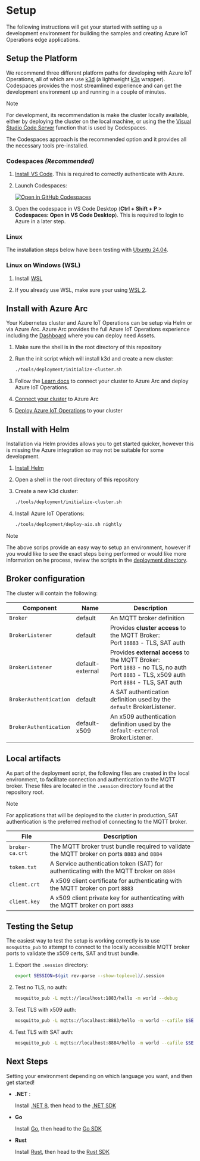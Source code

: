 # Setup

The following instructions will get your started with setting up a development environment for building the samples and creating Azure IoT Operations edge applications.

## Setup the Platform

We recommend three different platform paths for developing with Azure IoT Operations, all of which are use [k3d](https://k3d.io/#what-is-k3d) (a lightweight [k3s](https://k3s.io/) wrapper). Codespaces provides the most streamlined experience and can get the development environment up and running in a couple of minutes.

> [!NOTE]
> For development, its recommendation is make the cluster locally available, either by deploying the cluster on the local machine, or using the the [Visual Studio Code Server](https://code.visualstudio.com/docs/remote/vscode-server) function that is used by Codespaces.

The Codespaces approach is the recommended option and it provides all the necessary tools pre-installed.

### Codespaces *(Recommended)*

1. [Install VS Code](https://code.visualstudio.com/). This is required to correctly authenticate with Azure.

1. Launch Codespaces:

    [![Open in GitHub Codespaces](https://github.com/codespaces/badge.svg)](https://codespaces.new/Azure/iot-operations-sdks?hide_repo_select=true&editor=vscode)

1. Open the codespace in VS Code Desktop  (**Ctrl + Shift + P > Codespaces: Open in VS Code Desktop**).  This is required to login to Azure in a later step.

### Linux

The installation steps below have been testing with [Ubuntu 24.04](https://ubuntu.com/#get-ubuntu).

### Linux on Windows (WSL)

1. Install [WSL](https://learn.microsoft.com/windows/wsl/install)

1. If you already use WSL, make sure your using [WSL 2](https://learn.microsoft.com/windows/wsl/install#upgrade-version-from-wsl-1-to-wsl-2).

## Install with Azure Arc

Your Kubernetes cluster and Azure IoT Operations can be setup via Helm or via Azure Arc. Azure Arc provides the full Azure IoT Operations experience including the [Dashboard](https://iotoperations.azure.com) where you can deploy need Assets.

1. Make sure the shell is in the root directory of this repository

1. Run the init script which will install k3d and create a new cluster:

    ```bash
    ./tools/deployment/initialize-cluster.sh
    ```

1. Follow the [Learn docs](https://learn.microsoft.com/azure/iot-operations/get-started-end-to-end-sample/quickstart-deploy?tabs=codespaces) to connect your cluster to Azure Arc and deploy Azure IoT Operations.

1. [Connect your cluster](https://learn.microsoft.com/azure/iot-operations/deploy-iot-ops/howto-prepare-cluster?tabs=ubuntu#arc-enable-your-cluster)
 to Azure Arc

1. [Deploy Azure IoT Operations](https://learn.microsoft.com/azure/iot-operations/deploy-iot-ops/howto-deploy-iot-operations?tabs=cli) to your cluster

## Install with Helm

Installation via Helm provides allows you to get started quicker, however this is missing the Azure integration so may not be suitable for some development.

1. [Install Helm](https://helm.sh/docs/intro/install/)

1. Open a shell in the root directory of this repository

1. Create a new k3d cluster:

    ```bash
    ./tools/deployment/initialize-cluster.sh
    ```

1. Install Azure IoT Operations:

    ```bash
    ./tools/deployment/deploy-aio.sh nightly
    ```

> [!NOTE]
> The above scrips provide an easy way to setup an environment, however if you would like to see the exact steps being performed or would like more information on he process, review the scripts in the [deployment directory](/tools/deployment/).

## Broker configuration

The cluster will contain the following:

| Component | Name | Description |
|-|-|-|
| `Broker` | default | An MQTT broker definition |
| `BrokerListener` | default | Provides **cluster access** to the MQTT Broker:</br>Port `18883` - TLS, SAT auth |
| `BrokerListener` | default-external | Provides **external access** to the MQTT Broker:</br>Port `1883` - no TLS, no auth</br>Port `8883` - TLS, x509 auth</br>Port `8884` - TLS, SAT auth
| `BrokerAuthentication` | default | A SAT authentication definition used by the `default` BrokerListener.
| `BrokerAuthentication` | default-x509 | An x509 authentication definition used by the `default-external` BrokerListener.


## Local artifacts

As part of the deployment script, the following files are created in the local environment, to facilitate connection and authentication to the MQTT broker. These files are located in the `.session` directory found at the repository root.

> [!NOTE]
> For applications that will be deployed to the cluster in production, SAT authentication is the preferred method of connecting to the MQTT broker.

| File | Description |
|-|-|
| `broker-ca.crt` | The MQTT broker trust bundle required to validate the MQTT broker on ports `8883` and `8884`
| `token.txt` | A Service authentication token (SAT) for authenticating with the MQTT broker on `8884`
| `client.crt` | A x509 client certificate for authenticating with the MQTT broker on port `8883`
| `client.key` | A x509 client private key for authenticating with the MQTT broker on port `8883`

## Testing the Setup

The easiest way to test the setup is working correctly is to use `mosquitto_pub` to attempt to connect to the locally accessible MQTT broker ports to validate the x509 certs, SAT and trust bundle.

1. Export the `.session` directory:

    ```bash
    export SESSION=$(git rev-parse --show-toplevel)/.session
    ```

1. Test no TLS, no auth:

    ```bash
    mosquitto_pub -L mqtt://localhost:1883/hello -m world --debug
    ```

1. Test TLS with x509 auth:

    ```bash
    mosquitto_pub -L mqtts://localhost:8883/hello -m world --cafile $SESSION/broker-ca.crt --cert $SESSION/client.crt --key $SESSION/client.key --debug
    ```

1. Test TLS with SAT auth:

    ```bash
    mosquitto_pub -L mqtts://localhost:8884/hello -m world --cafile $SESSION/broker-ca.crt -D CONNECT authentication-method K8S-SAT -D CONNECT authentication-data $(cat $SESSION/token.txt) --debug
    ```

## Next Steps

Setting your environment depending on which language you want, and then get started!

 * **.NET** :

    Install [.NET 8](https://learn.microsoft.com/dotnet/core/install/linux), then head to the [.NET SDK ](/dotnet/)

* **Go** 

    Install [Go](https://go.dev/doc/install), then head to the [Go SDK](/go/)

* **Rust** 

    Install [Rust](https://www.rust-lang.org/tools/install), then head to the [Rust SDK](/rust/)
